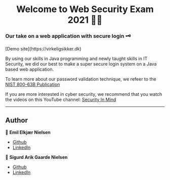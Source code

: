 <h1 align="center">Welcome to Web Security Exam 2021 👮‍♀️</h1>

<h3>Our take on a web application with secure login 🗝</h3>
[Demo site](https://virkeligsikker.dk)
<p>By using our skills in Java programming and newly taught skills in IT Security, we
did our best to make a super secure login system on a Java based web application.</p>
<p>To learn more about our password validation technique, we refeer to the <a href="https://pages.nist.gov/800-63-3/sp800-63b.html" target="_blank">NIST 800-63B Publication</a></p>
<p>If you are more interested in cyber security, we recommend that you watch the videos on this YouTube channel: <a href="https://www.youtube.com/channel/UCrdoeFcC039Q4MzO8n0OEvg" target="_blank">Security In Mind</a></p>

---
## Author

👤 **Emil Elkjær Nielsen**

* [Github](https://github.com/eelkjaer)
* [LinkedIn](https://linkedin.com/in/emil-elkjær)

👤 **Sigurd Arik Gaarde Nielsen**

* [Github](https://github.com/ariktwena)
* [LinkedIn](https://www.linkedin.com/in/arik-gaarde-nielsen-3a54255/)